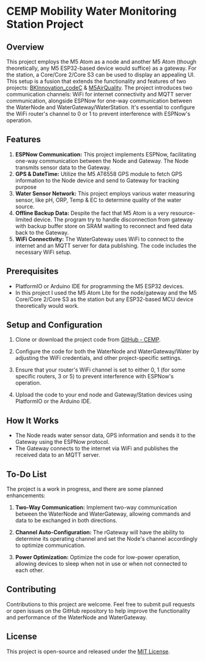 # CEMP Mobility Water Monitoring Station Project

## Overview

This project employs the M5 Atom as a node and another M5 Atom (though theoretically, any M5 ESP32-based device would suffice) as a gateway. For the station, a Core/Core 2/Core S3 can be used to display an appealing UI. This setup is a fusion that extends the functionality and features of two projects: [BKInnovation_codeC](https://github.com/HyHyZhaLee/BKInnovation_codeC) & [M5AirQuality](https://github.com/armel/M5AirQuality/).
The project introduces two communication channels: WiFi for internet connectivity and MQTT server communication, alongside ESPNow for one-way communication between the WaterNode and WaterGateway/WaterStation. It's essential to configure the WiFi router's channel to 0 or 1 to prevent interference with ESPNow's operation.

## Features

1. **ESPNow Communication:** This project implements ESPNow, facilitating one-way communication between the Node and Gateway. The Node transmits sensor data to the Gateway.
2. **GPS & DateTime:** Utilize the M5 AT6558 GPS module to fetch GPS information to the Node device and send to Gateway for tracking purpose
3. **Water Sensor Network:** This project employs various water measuring sensor, like pH, ORP, Temp & EC to determine quality of the water source.
4.  **Offline Backup Data:** Despite the fact that M5 Atom is a very resource-limited device. The program try to handle disconnection from gateway with backup buffer store on SRAM waiting to reconnect and feed data back to the Gateway.
5.  **WiFi Connectivity:** The WaterGateway uses WiFi to connect to the internet and an MQTT server for data publishing. The code includes the necessary WiFi setup.

## Prerequisites

- PlatformIO or Arduino IDE for programming the M5 ESP32 devices.
- In this project I used the M5 Atom Lite for the node/gateway and the M5 Core/Core 2/Core S3 as the station but any ESP32-based MCU device theoretically would work.

## Setup and Configuration

1. Clone or download the project code from [GitHub - CEMP](https://github.com/tin-nguyen-31k17/CEMP).

2. Configure the code for both the WaterNode and WaterGateway/Water by adjusting the WiFi credentials, and other project-specific settings.

3. Ensure that your router's WiFi channel is set to either 0, 1 (for some specific routers, 3 or 5) to prevent interference with ESPNow's operation.

4. Upload the code to your end node and Gateway/Station devices using PlatformIO or the Arduino IDE.

## How It Works

- The Node reads water sensor data, GPS information and sends it to the Gateway using the ESPNow protocol.
- The Gateway connects to the internet via WiFi and publishes the received data to an MQTT server.

## To-Do List

The project is a work in progress, and there are some planned enhancements:

1. **Two-Way Communication:** Implement two-way communication between the WaterNode and WaterGateway, allowing commands and data to be exchanged in both directions.

2. **Channel Auto-Configuration:** The rGateway will have the ability to determine its operating channel and set the Node's channel accordingly to optimize communication.

3. **Power Optimization:** Optimize the code for low-power operation, allowing devices to sleep when not in use or when not connected to each other.

## Contributing

Contributions to this project are welcome. Feel free to submit pull requests or open issues on the GitHub repository to help improve the functionality and performance of the WaterNode and WaterGateway.

## License

This project is open-source and released under the [MIT License](LICENSE).
